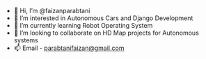 - 👋 Hi, I’m @faizanparabtani
- 👀 I’m interested in Autonomous Cars and Django Development
- 🌱 I’m currently learning Robot Operating System
- 💞️ I’m looking to collaborate on HD Map projects for Autonomous systems
- 📫 Email - parabtanifaizan@gmail.com

<!---
faizanparabtani/faizanparabtani is a ✨ special ✨ repository because its `README.md` (this file) appears on your GitHub profile.
You can click the Preview link to take a look at your changes.
--->
